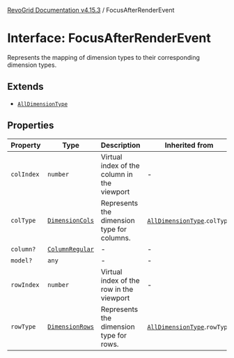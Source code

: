 [RevoGrid Documentation v4.15.3](README.md) / FocusAfterRenderEvent

# Interface: FocusAfterRenderEvent

Represents the mapping of dimension types to their corresponding dimension types.

## Extends

- [`AllDimensionType`](Interface.AllDimensionType.md)

## Properties

| Property | Type | Description | Inherited from | Defined in |
| ------ | ------ | ------ | ------ | ------ |
| `colIndex` | `number` | Virtual index of the column in the viewport | - | [src/types/interfaces.ts:827](https://github.com/revolist/revogrid/blob/0f25b4576d7b148a35319cded1f6d62c5f4ebd98/src/types/interfaces.ts#L827) |
| `colType` | [`DimensionCols`](TypeAlias.DimensionCols.md) | Represents the dimension type for columns. | [`AllDimensionType`](Interface.AllDimensionType.md).`colType` | [src/types/interfaces.ts:788](https://github.com/revolist/revogrid/blob/0f25b4576d7b148a35319cded1f6d62c5f4ebd98/src/types/interfaces.ts#L788) |
| `column?` | [`ColumnRegular`](Interface.ColumnRegular.md) | - | - | [src/types/interfaces.ts:819](https://github.com/revolist/revogrid/blob/0f25b4576d7b148a35319cded1f6d62c5f4ebd98/src/types/interfaces.ts#L819) |
| `model?` | `any` | - | - | [src/types/interfaces.ts:818](https://github.com/revolist/revogrid/blob/0f25b4576d7b148a35319cded1f6d62c5f4ebd98/src/types/interfaces.ts#L818) |
| `rowIndex` | `number` | Virtual index of the row in the viewport | - | [src/types/interfaces.ts:823](https://github.com/revolist/revogrid/blob/0f25b4576d7b148a35319cded1f6d62c5f4ebd98/src/types/interfaces.ts#L823) |
| `rowType` | [`DimensionRows`](TypeAlias.DimensionRows.md) | Represents the dimension type for rows. | [`AllDimensionType`](Interface.AllDimensionType.md).`rowType` | [src/types/interfaces.ts:783](https://github.com/revolist/revogrid/blob/0f25b4576d7b148a35319cded1f6d62c5f4ebd98/src/types/interfaces.ts#L783) |
